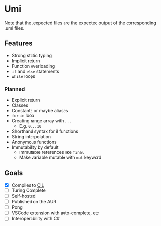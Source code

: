# Umi

Note that the .expected files are the expected output of the corresponding .umi files.

## Features

-   Strong static typing
-   Implicit return
-   Function overloading
-   `if` and `else` statements
-   `while` loops

### Planned

-   Explicit return
-   Classes
-   Constants or maybe aliases
-   `for` `in` loop
-   Creating range array with `...`
    -   E.g. `0...10`
-   Shorthand syntax for il functions
-   String interpolation
-   Anonymous functions
-   Immutability by default
    -   Immutable references like `final`
    -   Make variable mutable with `mut` keyword

## Goals

-   [x] Compiles to [CIL](https://en.wikipedia.org/wiki/Common_Intermediate_Language)
-   [ ] Turing Complete
-   [ ] Self-hosted
-   [ ] Published on the AUR
-   [ ] Pong
-   [ ] VSCode extension with auto-complete, etc
-   [ ] Interoperability with C#
